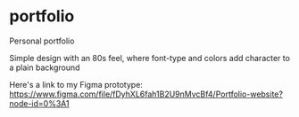# portfolio

Personal portfolio

Simple design with an 80s feel, where font-type and colors add character to a plain background

Here's a link to my Figma prototype: https://www.figma.com/file/fDyhXL6fah1B2U9nMvcBf4/Portfolio-website?node-id=0%3A1
